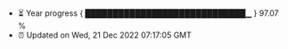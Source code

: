 - ⏳ Year progress { █████████████████████████████▁ } 97.07 %
- ⏰ Updated on Wed, 21 Dec 2022 07:17:05 GMT

